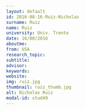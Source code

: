 ```yaml
---
layout: default 
id: 2016-08-16-Ruiz-Nicholas
surname: Ruiz
name: Ruiz
university: Univ. Trento
date: 16/08/2016
aboutme: 
from: USA
research_topic: 
subtitle: 
advisor: 
keywords: 
website: 
img: ruiz.jpg
thumbnail: ruiz_thumb.jpg
alt: Nicholas Ruiz
modal-id: stud49
---
```

